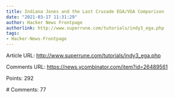 ```yaml
---
title: Indiana Jones and the Last Crusade EGA/VGA Comparison
date: "2021-03-17 11:31:29"
author: Hacker News Frontpage
authorlink: http://www.superrune.com/tutorials/indy3_ega.php
tags:
- Hacker-News-Frontpage
---
```


<p>Article URL: <a href="http://www.superrune.com/tutorials/indy3_ega.php">http://www.superrune.com/tutorials/indy3_ega.php</a></p>
<p>Comments URL: <a href="https://news.ycombinator.com/item?id=26489561">https://news.ycombinator.com/item?id=26489561</a></p>
<p>Points: 292</p>
<p># Comments: 77</p>
